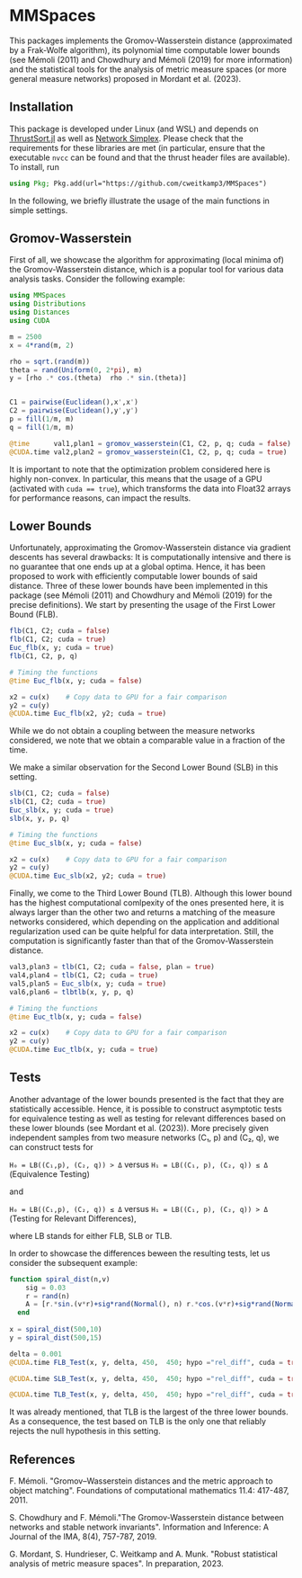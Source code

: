 # MMSpaces
This packages implements the Gromov-Wasserstein distance (approximated by a Frak-Wolfe algorithm), its polynomial time computable lower bounds (see Mémoli (2011) and Chowdhury and Mémoli (2019) for more information) and the statistical tools for the analysis of metric measure spaces (or more general measure networks) proposed in Mordant et al. (2023).

## Installation

This package is developed under Linux (and WSL) and depends on [ThrustSort.jl](https://github.com/tscode/ThrustSort.jl) as well as [Network Simplex](https://github.com/nbonneel/network_simplex). Please check that the requirements for these libraries are met (in particular, ensure that the executable `nvcc` can be found and that the thrust header files are available). To install, run

```julia
using Pkg; Pkg.add(url="https://github.com/cweitkamp3/MMSpaces")
```
In the following, we briefly illustrate the usage of the main functions in simple settings.
## Gromov-Wasserstein
First of all, we showcase the algorithm for approximating (local minima of) the Gromov-Wasserstein distance, which is a popular tool for various data analysis tasks. Consider the following example:
```julia
using MMSpaces
using Distributions
using Distances
using CUDA

m = 2500
x = 4*rand(m, 2)

rho = sqrt.(rand(m))
theta = rand(Uniform(0, 2*pi), m)
y = [rho .* cos.(theta)  rho .* sin.(theta)]


C1 = pairwise(Euclidean(),x',x')
C2 = pairwise(Euclidean(),y',y')
p = fill(1/m, m)
q = fill(1/m, m)

@time      val1,plan1 = gromov_wasserstein(C1, C2, p, q; cuda = false)
@CUDA.time val2,plan2 = gromov_wasserstein(C1, C2, p, q; cuda = true)
```
It is important to note that the optimization problem considered here is highly non-convex. In particular, this means that the usage of a GPU (activated with `cuda == true`), which transforms the data into Float32 arrays for performance reasons, can impact the results.

## Lower Bounds
Unfortunately, approximating the Gromov-Wasserstein distance via gradient descents has several drawbacks: It is computationally intensive and there is no guarantee that one ends up at a global optima. Hence, it has been proposed to work with efficiently computable lower bounds of said distance. Three of these lower bounds have been implemented in this package (see Mémoli (2011) and Chowdhury and Mémoli (2019) for the precise definitions). We start by presenting the usage of the First Lower Bound (FLB).
```julia
flb(C1, C2; cuda = false)
flb(C1, C2; cuda = true)
Euc_flb(x, y; cuda = true)
flb(C1, C2, p, q)

# Timing the functions
@time Euc_flb(x, y; cuda = false)

x2 = cu(x)    # Copy data to GPU for a fair comparison  
y2 = cu(y)
@CUDA.time Euc_flb(x2, y2; cuda = true)
```
While we do not obtain a coupling between the measure networks considered, we note that we obtain a comparable value in a fraction of the time.

We make a similar observation for the Second Lower Bound (SLB) in this setting.
```julia
slb(C1, C2; cuda = false)
slb(C1, C2; cuda = true)
Euc_slb(x, y; cuda = true)
slb(x, y, p, q)

# Timing the functions
@time Euc_slb(x, y; cuda = false)

x2 = cu(x)    # Copy data to GPU for a fair comparison  
y2 = cu(y)
@CUDA.time Euc_slb(x2, y2; cuda = true)
```

Finally, we come to the Third Lower Bound (TLB). Although this lower bound has the highest computational comlpexity of the ones presented here, it is always larger than the other two and returns a matching of the measure networks considered, which depending on the application and additional regularization used can be quite helpful for data interpretation. Still, the computation is significantly faster than that of the Gromov-Wasserstein distance.
```julia
val3,plan3 = tlb(C1, C2; cuda = false, plan = true)
val4,plan4 = tlb(C1, C2; cuda = true)
val5,plan5 = Euc_slb(x, y; cuda = true)
val6,plan6 = tlbtlb(x, y, p, q)

# Timing the functions
@time Euc_tlb(x, y; cuda = false)

x2 = cu(x)    # Copy data to GPU for a fair comparison  
y2 = cu(y)
@CUDA.time Euc_tlb(x, y; cuda = true)
```
## Tests
Another advantage of the lower bounds presented is the fact that they are statistically accessible. Hence, it is possible to construct asymptotic tests for equivalence testing as well as testing for relevant differences based on these lower blounds (see Mordant et al. (2023)). More precisely given independent samples from two measure networks (C₁, p) and (C₂, q), we can construct tests for

`H₀ = LB((C₁,p), (C₂, q)) > Δ` versus `H₁ = LB((C₁, p), (C₂, q)) ≤ Δ`  (Equivalence Testing)

and

`H₀ = LB((C₁,p), (C₂, q)) ≤ Δ` versus `H₁ = LB((C₁, p), (C₂, q)) > Δ`  (Testing for Relevant Differences),

where LB stands for either FLB, SLB or TLB. 

In order to showcase the differences beween the resulting tests, let us consider the subsequent example:
```julia
function spiral_dist(n,v)
    sig = 0.03
    r = rand(n)
    A = [r.*sin.(v*r)+sig*rand(Normal(), n) r.*cos.(v*r)+sig*rand(Normal(), n) ]
  end
  
x = spiral_dist(500,10)
y = spiral_dist(500,15)

delta = 0.001
@CUDA.time FLB_Test(x, y, delta, 450,  450; hypo ="rel_diff", cuda = true, number = 1000)

@CUDA.time SLB_Test(x, y, delta, 450,  450; hypo ="rel_diff", cuda = true, number = 1000)

@CUDA.time TLB_Test(x, y, delta, 450,  450; hypo ="rel_diff", cuda = true, number = 1000)
```
It was already mentioned, that TLB is the largest of the three lower bounds. As a consequence, the test based on TLB is the only one that reliably rejects the null hypothesis in this setting.

## References
F. Mémoli. "Gromov–Wasserstein distances and the metric approach to object matching". Foundations of computational
mathematics 11.4: 417-487, 2011.

S. Chowdhury and F. Mémoli."The Gromov-Wasserstein distance between networks and stable network invariants".
Information and Inference: A Journal of the IMA, 8(4), 757-787, 2019.

G. Mordant, S. Hundrieser, C. Weitkamp and A. Munk. "Robust statistical analysis of metric measure spaces". In preparation, 2023.


